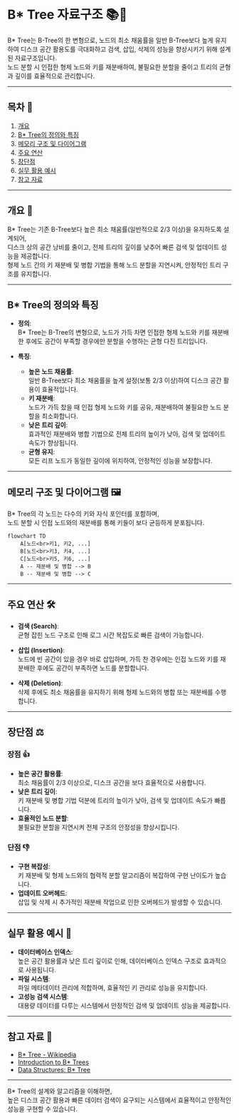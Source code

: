 # B* Tree 자료구조 📚🌳

B* Tree는 B-Tree의 한 변형으로, 노드의 최소 채움률을 일반 B-Tree보다 높게 유지하여 디스크 공간 활용도를 극대화하고 검색, 삽입, 삭제의 성능을 향상시키기 위해 설계된 자료구조입니다.  
노드 분할 시 인접한 형제 노드와 키를 재분배하여, 불필요한 분할을 줄이고 트리의 균형과 깊이를 효율적으로 관리합니다.

---

## 목차 📝
1. [개요](#개요-🧐)
2. [B* Tree의 정의와 특징](#b-tree의-정의와-특징)
3. [메모리 구조 및 다이어그램](#메모리-구조-및-다이어그램-🖼️)
4. [주요 연산](#주요-연산-🛠️)
5. [장단점](#장단점-⚖️)
6. [실무 활용 예시](#실무-활용-예시-💼)
7. [참고 자료](#참고-자료-🔗)

---

## 개요 🧐
B* Tree는 기존 B-Tree보다 높은 최소 채움률(일반적으로 2/3 이상)을 유지하도록 설계되어,  
디스크 상의 공간 낭비를 줄이고, 전체 트리의 깊이를 낮추어 빠른 검색 및 업데이트 성능을 제공합니다.  
형제 노드 간의 키 재분배 및 병합 기법을 통해 노드 분할을 지연시켜, 안정적인 트리 구조를 유지합니다.

---

## B* Tree의 정의와 특징
- **정의**:  
  B* Tree는 B-Tree의 변형으로, 노드가 가득 차면 인접한 형제 노드와 키를 재분배한 후에도 공간이 부족할 경우에만 분할을 수행하는 균형 다진 트리입니다.
  
- **특징**:
  - **높은 노드 채움률**:  
    일반 B-Tree보다 최소 채움률을 높게 설정(보통 2/3 이상)하여 디스크 공간 활용이 효율적입니다.
  - **키 재분배**:  
    노드가 가득 찼을 때 인접 형제 노드와 키를 공유, 재분배하여 불필요한 노드 분할을 최소화합니다.
  - **낮은 트리 깊이**:  
    효과적인 재분배와 병합 기법으로 전체 트리의 높이가 낮아, 검색 및 업데이트 속도가 향상됩니다.
  - **균형 유지**:  
    모든 리프 노드가 동일한 깊이에 위치하여, 안정적인 성능을 보장합니다.

---

## 메모리 구조 및 다이어그램 🖼️
B* Tree의 각 노드는 다수의 키와 자식 포인터를 포함하며,  
노드 분할 시 인접 노드와의 재분배를 통해 키들이 보다 균등하게 분포됩니다.

```mermaid
flowchart TD
    A[노드<br>키1, 키2, ...]
    B[노드<br>키3, 키4, ...]
    C[노드<br>키5, 키6, ...]
    A -- 재분배 및 병합 --> B
    B -- 재분배 및 병합 --> C
```

---

## 주요 연산 🛠️
- **검색 (Search)**:  
  균형 잡힌 노드 구조로 인해 로그 시간 복잡도로 빠른 검색이 가능합니다.
  
- **삽입 (Insertion)**:  
  노드에 빈 공간이 있을 경우 바로 삽입하며, 가득 찬 경우에는 인접 노드와 키를 재분배한 후에도 공간이 부족하면 노드를 분할합니다.
  
- **삭제 (Deletion)**:  
  삭제 후에도 최소 채움률을 유지하기 위해 형제 노드와의 병합 또는 재분배를 수행합니다.

---

## 장단점 ⚖️

### 장점 👍
- **높은 공간 활용률**:  
  최소 채움률이 2/3 이상으로, 디스크 공간을 보다 효율적으로 사용합니다.
- **낮은 트리 깊이**:  
  키 재분배 및 병합 기법 덕분에 트리의 높이가 낮아, 검색 및 업데이트 속도가 빠릅니다.
- **효율적인 노드 분할**:  
  불필요한 분할을 지연시켜 전체 구조의 안정성을 향상시킵니다.

### 단점 👎
- **구현 복잡성**:  
  키 재분배 및 형제 노드와의 협력적 분할 알고리즘이 복잡하여 구현 난이도가 높습니다.
- **업데이트 오버헤드**:  
  삽입 및 삭제 시 추가적인 재분배 작업으로 인한 오버헤드가 발생할 수 있습니다.

---

## 실무 활용 예시 💼
- **데이터베이스 인덱스**:  
  높은 공간 활용률과 낮은 트리 깊이로 인해, 데이터베이스 인덱스 구조로 효과적으로 사용됩니다.
- **파일 시스템**:  
  파일 메타데이터 관리에 적합하며, 효율적인 키 관리로 성능을 유지합니다.
- **고성능 검색 시스템**:  
  대용량 데이터를 다루는 시스템에서 안정적인 검색 및 업데이트 성능을 제공합니다.

---

## 참고 자료 🔗
- [B* Tree - Wikipedia](https://en.wikipedia.org/wiki/B%2A_tree)
- [Introduction to B* Trees](https://www.geeksforgeeks.org/b-tree-set-2-insert/)
- [Data Structures: B* Tree](https://www.tutorialspoint.com/data_structures_algorithms/b_tree_algorithm.htm)

---

B* Tree의 설계와 알고리즘을 이해하면,  
높은 디스크 공간 활용과 빠른 데이터 검색이 요구되는 시스템에서 효율적이고 안정적인 성능을 구현할 수 있습니다.